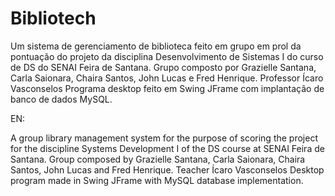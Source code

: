 # Bibliotech
Um sistema de gerenciamento de biblioteca feito em grupo em prol da pontuação do projeto da disciplina Desenvolvimento de Sistemas I do curso de DS do SENAI Feira de Santana.
Grupo composto por Grazielle Santana, Carla Saionara, Chaira Santos, John Lucas e Fred Henrique.
Professor Ícaro Vasconselos 
Programa desktop feito em Swing JFrame com implantação de banco de dados MySQL.

EN:

A group library management system for the purpose of scoring the project for the discipline Systems Development I of the DS course at SENAI Feira de Santana.
Group composed by Grazielle Santana, Carla Saionara, Chaira Santos, John Lucas and Fred Henrique.
Teacher Ícaro Vasconselos
Desktop program made in Swing JFrame with MySQL database implementation.
